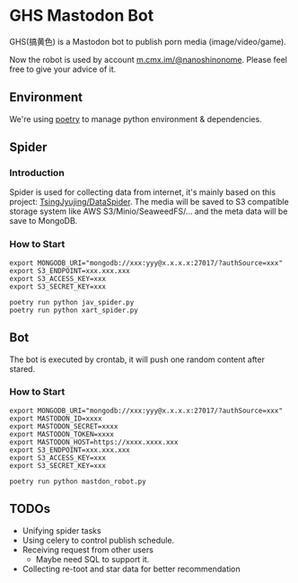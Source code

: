 # GHS Mastodon Bot

GHS(搞黄色) is a Mastodon bot to publish porn media (image/video/game).

Now the robot is used by account [m.cmx.im/@nanoshinonome](https://m.cmx.im/@nanoshinonome/).
Please feel free to give your advice of it.

## Environment

We're using [poetry](https://python-poetry.org/docs/) to manage python environment & dependencies.

## Spider

### Introduction
Spider is used for collecting data from internet, it's mainly based on this project: [TsingJyujing/DataSpider](https://github.com/TsingJyujing/DataSpider).
The media will be saved to S3 compatible storage system like AWS S3/Minio/SeaweedFS/... and the meta data will be save to MongoDB.

### How to Start

```shell script
export MONGODB_URI="mongodb://xxx:yyy@x.x.x.x:27017/?authSource=xxx"
export S3_ENDPOINT=xxx.xxx.xxx
export S3_ACCESS_KEY=xxx
export S3_SECRET_KEY=xxx

poetry run python jav_spider.py
poetry run python xart_spider.py
```

## Bot

The bot is executed by crontab, it will push one random content after stared.

### How to Start

```shell script
export MONGODB_URI="mongodb://xxx:yyy@x.x.x.x:27017/?authSource=xxx"
export MASTODON_ID=xxxx
export MASTODON_SECRET=xxxx
export MASTODON_TOKEN=xxxx
export MASTODON_HOST=https://xxxx.xxxx.xxx
export S3_ENDPOINT=xxx.xxx.xxx
export S3_ACCESS_KEY=xxx
export S3_SECRET_KEY=xxx

poetry run python mastdon_robot.py
```

## TODOs

- Unifying spider tasks
- Using celery to control publish schedule.
- Receiving request from other users
    - Maybe need SQL to support it.
- Collecting re-toot and star data for better recommendation
